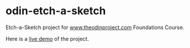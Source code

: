 # odin-etch-a-sketch
Etch-a-Sketch project for www.theodinproject.com Foundations Course.

Here is a <a href="https://behnamgolds.github.io/odin-etch-a-sketch">live demo</a> of the project.
